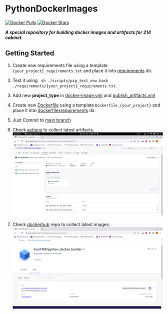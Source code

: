
# PythonDockerImages

[![Docker Pulls](https://badgen.net/docker/pulls/bral1488/python_docker_builder?icon=docker&label=pulls)](https://hub.docker.com/repository/docker/bral1488/python_docker_builder/)
[![Docker Stars](https://badgen.net/docker/stars/bral1488/python_docker_builder?icon=docker&label=stars)](https://hub.docker.com/repository/docker/bral1488/python_docker_builder/)


***A special repository for building docker images and artifacts for 214 cabinet.***


Getting Started
-------------

1. Create new requirements file using a template ```{your_project}_requirements.txt``` and place it into [requirements](requirements) dir.


2. Test it using ``` sh ./scripts/pip_test_env.bash ./requirements/{your_project}_requirements.txt```.


3. Add new **project_type** in [docker-image.yml](.github%2Fworkflows%2Fdocker-image.yml) and [publish_artifacts.yml](.github%2Fworkflows%2Fpublish_artifacts.yml)


4. Create new [Dockerfile](https://docs.docker.com/build/building/packaging/#:~:text=A%20Dockerfile%20is%20a%20text,Description) using a template ```Dockerfile_{your_project}``` and place it into [dockerfiles](dockerfiles)[requirements](requirements) dir.


5. Just Commit to [main branch](https://github.com/bralbral/PythonDockerImages/tree/main)


6. Check [actions](https://github.com/bralbral/PythonDockerImages/actions) to collect latest artifacts.
  ![Alt text](artifacts.png?raw=true "artifacts")


7. Check [dockerhub](https://hub.docker.com/r/bral1488/python_docker_builder/tags) repo to collect latest images.
  ![Alt text](dockerhub.png?raw=true "dockerhub")

